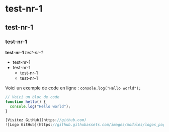 # test-nr-1
## test-nr-1
### test-nr-1
**test-nr-1**
*test-nr-1*
- test-nr-1
- test-nr-1
  - test-nr-1
  - test-nr-1

Voici un exemple de code en ligne : `console.log("Hello world");`

```javascript
// Voici un bloc de code
function hello() {
  console.log("Hello world");
}

[Visitez GitHub](https://github.com)
![Logo GitHub](https://github.githubassets.com/images/modules/logos_page/GitHub-Mark.png)
